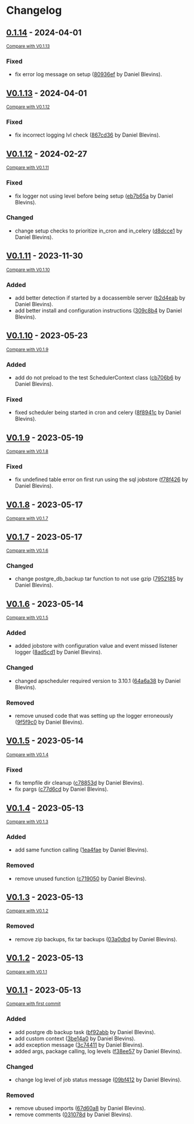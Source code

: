 # Changelog

<!-- insertion marker -->
## [0.1.14](https://github.com/dblevin1/docassemble-Scheduler/releases/tag/0.1.14) - 2024-04-01

<small>[Compare with V0.1.13](https://github.com/dblevin1/docassemble-Scheduler/compare/V0.1.13...0.1.14)</small>

### Fixed

- fix error log message on setup ([80936ef](https://github.com/dblevin1/docassemble-Scheduler/commit/80936ef3b85e504714070d27a8943f91c1b214c4) by Daniel Blevins).

## [V0.1.13](https://github.com/dblevin1/docassemble-Scheduler/releases/tag/V0.1.13) - 2024-04-01

<small>[Compare with V0.1.12](https://github.com/dblevin1/docassemble-Scheduler/compare/V0.1.12...V0.1.13)</small>

### Fixed

- fix incorrect logging lvl check ([867cd36](https://github.com/dblevin1/docassemble-Scheduler/commit/867cd36d05fac5d4028f895e0eabd49dfcca6d97) by Daniel Blevins).

## [V0.1.12](https://github.com/dblevin1/docassemble-Scheduler/releases/tag/V0.1.12) - 2024-02-27

<small>[Compare with V0.1.11](https://github.com/dblevin1/docassemble-Scheduler/compare/V0.1.11...V0.1.12)</small>

### Fixed

- fix logger not using level before being setup ([eb7b65a](https://github.com/dblevin1/docassemble-Scheduler/commit/eb7b65ae32b7e21ca3e75de83075635ce71de244) by Daniel Blevins).

### Changed

- change setup checks to prioritize in_cron and in_celery ([d8dcce1](https://github.com/dblevin1/docassemble-Scheduler/commit/d8dcce102a6dfc5481e61ee286a65d4f04d026db) by Daniel Blevins).

## [V0.1.11](https://github.com/dblevin1/docassemble-Scheduler/releases/tag/V0.1.11) - 2023-11-30

<small>[Compare with V0.1.10](https://github.com/dblevin1/docassemble-Scheduler/compare/V0.1.10...V0.1.11)</small>

### Added

- add better detection if started by a docassemble server ([b2d4eab](https://github.com/dblevin1/docassemble-Scheduler/commit/b2d4eab12a80545a08c81e7cb6176c604910db85) by Daniel Blevins).
- add better install and configuration instructions ([309c8b4](https://github.com/dblevin1/docassemble-Scheduler/commit/309c8b4067adda133d863a20378c35877b956aeb) by Daniel Blevins).

## [V0.1.10](https://github.com/dblevin1/docassemble-Scheduler/releases/tag/V0.1.10) - 2023-05-23

<small>[Compare with V0.1.9](https://github.com/dblevin1/docassemble-Scheduler/compare/V0.1.9...V0.1.10)</small>

### Added

- add do not preload to the test SchedulerContext class ([cb706b6](https://github.com/dblevin1/docassemble-Scheduler/commit/cb706b62a1a64eb229dbd093685c51f77afdf975) by Daniel Blevins).

### Fixed

- fixed scheduler being started in cron and celery ([8f8941c](https://github.com/dblevin1/docassemble-Scheduler/commit/8f8941c553eb62a631ecb32100a83315f222f24d) by Daniel Blevins).

## [V0.1.9](https://github.com/dblevin1/docassemble-Scheduler/releases/tag/V0.1.9) - 2023-05-19

<small>[Compare with V0.1.8](https://github.com/dblevin1/docassemble-Scheduler/compare/V0.1.8...V0.1.9)</small>

### Fixed

- fix undefined table error on first run using the sql jobstore ([f78f426](https://github.com/dblevin1/docassemble-Scheduler/commit/f78f426c65caaa55836aabe41de7782fa7500bdf) by Daniel Blevins).

## [V0.1.8](https://github.com/dblevin1/docassemble-Scheduler/releases/tag/V0.1.8) - 2023-05-17

<small>[Compare with V0.1.7](https://github.com/dblevin1/docassemble-Scheduler/compare/V0.1.7...V0.1.8)</small>

## [V0.1.7](https://github.com/dblevin1/docassemble-Scheduler/releases/tag/V0.1.7) - 2023-05-17

<small>[Compare with V0.1.6](https://github.com/dblevin1/docassemble-Scheduler/compare/V0.1.6...V0.1.7)</small>

### Changed

- change postgre_db_backup tar function to not use gzip ([7952185](https://github.com/dblevin1/docassemble-Scheduler/commit/7952185b339bb02ea41cc17d499896445b120ce7) by Daniel Blevins).

## [V0.1.6](https://github.com/dblevin1/docassemble-Scheduler/releases/tag/V0.1.6) - 2023-05-14

<small>[Compare with V0.1.5](https://github.com/dblevin1/docassemble-Scheduler/compare/V0.1.5...V0.1.6)</small>

### Added

- added jobstore with configuration value and event missed listener logger ([8ad5cd1](https://github.com/dblevin1/docassemble-Scheduler/commit/8ad5cd1add8c3bcb59800371768b758aa76a1aed) by Daniel Blevins).

### Changed

- changed apscheduler required version to 3.10.1 ([64a6a38](https://github.com/dblevin1/docassemble-Scheduler/commit/64a6a3893c3c42874d58622e62887c872b166919) by Daniel Blevins).

### Removed

- remove unused code that was setting up the logger erroneously ([9f5f9c0](https://github.com/dblevin1/docassemble-Scheduler/commit/9f5f9c05c39c916f0373cf79a7240fca70119bc6) by Daniel Blevins).

## [V0.1.5](https://github.com/dblevin1/docassemble-Scheduler/releases/tag/V0.1.5) - 2023-05-14

<small>[Compare with V0.1.4](https://github.com/dblevin1/docassemble-Scheduler/compare/V0.1.4...V0.1.5)</small>

### Fixed

- fix tempfile dir cleanup ([c78853d](https://github.com/dblevin1/docassemble-Scheduler/commit/c78853dae2c4d34b5205659b538a5793b5e41ef5) by Daniel Blevins).
- fix pargs ([c77d6cd](https://github.com/dblevin1/docassemble-Scheduler/commit/c77d6cd3e7d00dc99a9aaa7e276379fabc350950) by Daniel Blevins).

## [V0.1.4](https://github.com/dblevin1/docassemble-Scheduler/releases/tag/V0.1.4) - 2023-05-13

<small>[Compare with V0.1.3](https://github.com/dblevin1/docassemble-Scheduler/compare/V0.1.3...V0.1.4)</small>

### Added

- add same function calling ([1ea4fae](https://github.com/dblevin1/docassemble-Scheduler/commit/1ea4faebc572df7edd105efc0ba30b2ab830f57c) by Daniel Blevins).

### Removed

- remove unused function ([c719050](https://github.com/dblevin1/docassemble-Scheduler/commit/c719050a35e700825ae7b1c75792290878de150a) by Daniel Blevins).

## [V0.1.3](https://github.com/dblevin1/docassemble-Scheduler/releases/tag/V0.1.3) - 2023-05-13

<small>[Compare with V0.1.2](https://github.com/dblevin1/docassemble-Scheduler/compare/V0.1.2...V0.1.3)</small>

### Removed

- remove zip backups, fix tar backups ([03a0dbd](https://github.com/dblevin1/docassemble-Scheduler/commit/03a0dbd75650cc9f7fb4747191f54e4c35f83e9d) by Daniel Blevins).

## [V0.1.2](https://github.com/dblevin1/docassemble-Scheduler/releases/tag/V0.1.2) - 2023-05-13

<small>[Compare with V0.1.1](https://github.com/dblevin1/docassemble-Scheduler/compare/V0.1.1...V0.1.2)</small>

## [V0.1.1](https://github.com/dblevin1/docassemble-Scheduler/releases/tag/V0.1.1) - 2023-05-13

<small>[Compare with first commit](https://github.com/dblevin1/docassemble-Scheduler/compare/eba18a912d2de72f2e748d82122b3504e661a2da...V0.1.1)</small>

### Added

- add postgre db backup task ([bf92abb](https://github.com/dblevin1/docassemble-Scheduler/commit/bf92abbe45f7b6b5edebc75992efb94a0a62271a) by Daniel Blevins).
- add custom context ([3be14a0](https://github.com/dblevin1/docassemble-Scheduler/commit/3be14a0a4b8a85ebafda2fa9ad2b735664d17243) by Daniel Blevins).
- add exception message ([3c74411](https://github.com/dblevin1/docassemble-Scheduler/commit/3c74411c01f3b8f372891f1fcd129e2254594f4e) by Daniel Blevins).
- added args, package calling, log levels ([f38ee57](https://github.com/dblevin1/docassemble-Scheduler/commit/f38ee57f1e71857e8912441f003e7aa30025bcf3) by Daniel Blevins).

### Changed

- change log level of job status message ([09bf412](https://github.com/dblevin1/docassemble-Scheduler/commit/09bf4124c853bafe592fd66ca635407410bc49cf) by Daniel Blevins).

### Removed

- remove ubused imports ([67d60a8](https://github.com/dblevin1/docassemble-Scheduler/commit/67d60a8bf8dff7da18e20678b9407c44b3876c75) by Daniel Blevins).
- remove comments ([031078d](https://github.com/dblevin1/docassemble-Scheduler/commit/031078d0201bad9677a1161dec6d36bc9dab3b10) by Daniel Blevins).
